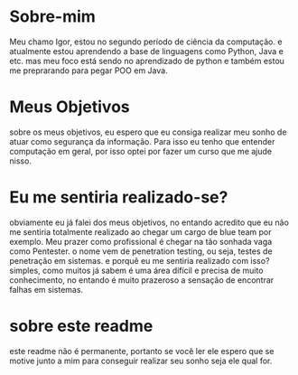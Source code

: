# Sobre-mim
Meu chamo Igor, estou no segundo período de ciência da computação. e atualmente estou aprendendo a base de linguagens como Python, Java e etc.
mas meu foco está sendo no aprendizado de python e também estou me preprarando para pegar POO em Java.

# Meus Objetivos
sobre os meus objetivos, eu espero que eu consiga realizar meu sonho de atuar como segurança da informação. Para isso eu tenho que entender computação em geral, por isso optei por fazer um curso que me ajude nisso. 

# Eu me sentiria realizado-se?
obviamente eu já falei dos meus objetivos, no entando acredito que eu não me sentiria totalmente realizado ao chegar um cargo de blue team por exemplo. Meu prazer como profissional é chegar na tão sonhada vaga como Pentester. o nome vem de penetration testing, ou seja, testes de penetração em sistemas. e porquê eu me sentiria realizado com isso? simples, como muitos já sabem é uma área difícil e precisa de muito conhecimento, no entando é muito prazeroso a sensação de encontrar falhas em sistemas.

# sobre este readme
este readme não é permanente, portanto se você ler ele espero que se motive junto a mim para conseguir realizar seu sonho seja ele qual for.
